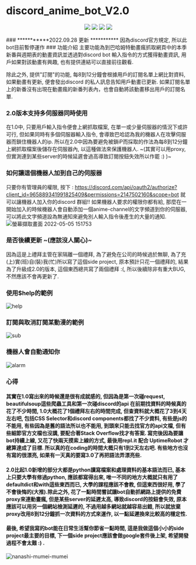 # discord_anime_bot_V2.0

<p align="center">

<img src="https://img.shields.io/badge/made%20by-Alone-blue.svg" >

<img src="https://img.shields.io/badge/python-3.10.2-green.svg">
  
<img src="https://img.shields.io/badge/discord.py-1.7.3-green.svg">
 
<img src="https://badges.frapsoft.com/os/v1/open-source.svg?v=103" >

</p>
### ***********2022.09.28 更新 ***********
因為discord官方規定, 所以此bot目前暫停運作
### 功能介紹
主要功能為到巴哈姆特動畫瘋抓取網頁中的本季新番與週期表的動畫資訊並透過對discord bot 輸入指令的方式獲得動畫資訊, 用戶如果對該動畫有興趣, 也有提供連結可以直接前往觀看.

除此之外, 提供"訂閱"的功能, 每8到12分鐘會根據用戶的訂閱名單上網比對資料, 如果動畫有更新, 便會發出discord 的私人訊息告知用戶動畫已更新.
如果訂閱名單上的新番沒有出現在動畫瘋的新番列表內，也會自動將該動畫移出用戶的訂閱名單.

### 2.0版本支持多伺服器同時使用
在1.0中, 只要用戶輸入指令便會上網抓取檔案, 在單一或少量伺服器的情況下或許可行, 但如果同時有多個伺服器輸入指令, 會導致巴哈認為我的機器人在攻擊伺服器而鎖住機器人的ip.
所以在2.0中因為要避免被鎖iP而採取的作法為每8到12分鐘上網抓取檔案後儲存在伺服器內, 以這種做法來保護機器人.
~(其實可以用proxy, 但實測連到某些server的時候延遲會過高導致訂閱按鈕失效所以作罷 :) )~

### 如何讓這個機器人加到自己的伺服器
只要你有管理員的權限, 按下 : https://discord.com/api/oauth2/authorize?client_id=965889341991825409&permissions=2147502160&scope=bot 就可以讓機器人加入你的discord 群組!!
如果機器人要求的權限你都有給, 那麼在一開始加入的時候機器人會自動添加一個anime-channel的文字頻道到你的伺服器, 可以將此文字頻道設為無通知來避免別人輸入指令後產生的大量的通知.
![螢幕擷取畫面 2022-05-05 151753](https://user-images.githubusercontent.com/90964498/166877800-56491f9f-0eb6-4a19-b0cf-9a62eb60414f.jpg)

### 是否後續更新 ~(應該沒人關心)~
因為這是上禮拜主管在家隔離一個禮拜, 為了避免在公司的時候過於無聊, 為了充(上)實(班)自(裝)我(忙)所以寫了這個side project, 原本預計只花一個禮拜的, 結果為了升級成2.0的版本, 這個東西總共寫了兩個禮拜 :(, 所以後續除非有重大BUG, 不然應該不會再更新了.

### 使用$help的範例
![help](https://user-images.githubusercontent.com/90964498/166421108-dcec8838-60a1-40e0-a832-0a10d9d54e9d.gif)

### 訂閱與取消訂閱某動漫的範例
![sub](https://user-images.githubusercontent.com/90964498/166874343-0a1af364-e6be-4565-9267-168b1d9ef8a8.gif)

### 機器人會自動通知你
![alarm](https://user-images.githubusercontent.com/90964498/166874204-902ceadc-7a78-4f9b-a186-b3428cd14cd3.jpg)

### 心得
#### 其實在1.0寫出來的時候還是很有成就感的, 但因為是第一次碰request, beautifulsoup這些爬蟲工具和第一次碰discord的api 在前期找資料的時候真的花了不少時間, 1.0大概花了1個禮拜左右的時間完成, 但查資料就大概花了3到4天左右吧, 包括CSS Selector和discord components都找了不少資料, 有些是js的不能用, 有些因為是舊的語法所以也不能用, 到頭來只能去找官方的api文檔, 但有些細節官方文檔也沒講, 要配合著Stack Overflow找才有答案. 寫完後因為要讓bot持續上線, 又花了快兩天摸索上線的方式, 最後用repl.it 配合 UptimeRobot 才總算達成了目標. 所以真的在coding的時間大概只有1到2天左右吧. 有些地方也沒有寫的很漂亮, 如果有一天真的要寫3.0了再把語法弄漂亮些.

#### 2.0比起1.0新增的部分大都是python讀寫檔案和處理資料的基本語法而已, 基本上只要大學有修過python, 應該都寫得出來, 唯一不同的地方大概就只有用了defaultdict和with這些東西而已, 大學的課程應該不會教, 但這東西很好用, 學了不會後悔的(大推).除此之外, 花了一點時間嘗試讓bot自動抓網路上提供的免費proxy來連動畫瘋, 但是某些server的延遲太高, 導致discord的按鈕會失效, 原本應該可以用另一個網站檢測延遲的, 不過用越多網站就越容易出錯, 所以就放棄proxy改用8到12分鐘抓一次資料的方式來運作, 以一點延遲換來比較高的穩定性.

#### 最後, 希望我寫的bot能在日常生活幫你節省一點時間, 這是我做這個小小的side project最主要的目標, 下一個side project應該會做google套件後上架, 希望開發過程不會太難 :) .

![nanashi-mumei-mumei](https://user-images.githubusercontent.com/90964498/166890826-c5763d34-179d-4eda-95d5-533aadbeae08.gif)
